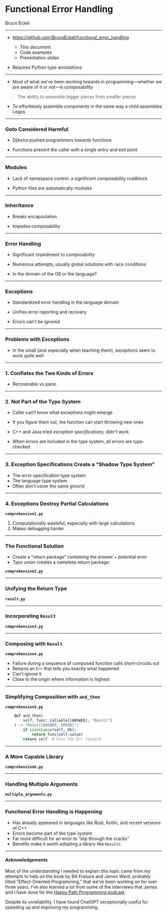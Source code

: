 # Functional Error Handling
Bruce Eckel

---

- https://github.com/BruceEckel/functional_error_handling
    - This document
    - Code examples
    - Presentation slides

- Requires Python type annotations

---

- Most of what we've been working towards in programming—whether we are aware of it or not—is composability

> The ability to assemble bigger pieces from smaller pieces

- To effortlessly assemble components in the same way a child assembles Legos

---

### Goto Considered Harmful

- Djikstra pushed programmers towards functions

- Functions present the caller with a single entry and exit point

---

### Modules

- Lack of namespace control: a significant composability roadblock

- Python files are automatically modules

---
### Inheritance

- Breaks encapsulation

- Impedes composability

---

### Error Handling

- Significant impediment to composability

- Numerous attempts, usually global solutions with race conditions

- In the domain of the OS or the language?

---

### Exceptions

- Standardized error handling in the language domain

- Unifies error reporting and recovery

- Errors can't be ignored

---

### Problems with Exceptions

- In the small (and especially when teaching them), exceptions seem to work quite well

---

### 1. Conflates the Two Kinds of Errors

- Recoverable vs panic

---

### 2. Not Part of the Type System

- Caller can’t know what exceptions might emerge

- If you figure them out, the function can start throwing new ones

- C++ and Java tried *exception specifications*; didn't work

- When errors are included in the type system, all errors are type-checked

---

### 3. Exception Specifications Create a “Shadow Type System”

- The error specification type system
- The language type system
- Often don't cover the same ground

---

### 4. Exceptions Destroy Partial Calculations

**`comprehension1.py`**

1. Computationally wasteful, especially with large calculations
2. Makes debugging harder

---
### The Functional Solution

- Create a “return package” containing the answer + potential error
- *Type union* creates a nameless return package:

**`comprehension2.py`**

---
### Unifying the Return Type

**`result.py`**

---
### Incorporating `Result`

**`comprehension3.py`**

---
### Composing with `Result`

**`comprehension4.py`**

- Failure during a sequence of composed function calls short-circuits out
- Returns an `Err` that tells you exactly what happened
- Can't ignore it
- Close to the origin where information is highest

---

### Simplifying Composition with `and_then`

**`comprehension5.py`**

```python
    def and_then(
        self, func: Callable[[ANSWER], "Result"]
    ) -> "Result[ANSWER, ERROR]":
        if isinstance(self, Ok):
            return func(self.value)
        return self  # Pass the Err forward
```

---

### A More Capable Library

**`comprehension6.py`**

---

### Handling Multiple Arguments

**`multiple_arguments.py`**

---

### Functional Error Handling is Happening

- Has already appeared in languages like Rust, Kotlin, and recent versions of C++
- Errors become part of the type system
- Far more difficult for an error to “slip through the cracks”
- Benefits make it worth adopting a library like `Results`

---

#### Acknowledgements

Most of the understanding I needed to explain this topic came from my attempts to help on the book by Bill Frasure and James Ward, probably titled “Effect-Oriented Programming,” that we’ve been working on for over three years. I’ve also learned a lot from some of the interviews that James and I have done for the [Happy Path Programming podcast](https://happypathprogramming.com/).

Despite its unreliability, I have found ChatGPT exceptionally useful for speeding up and improving my programming.
